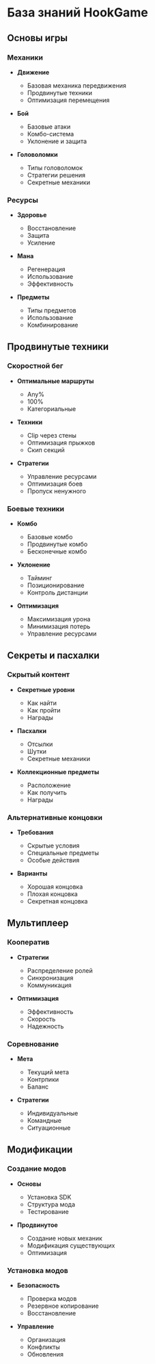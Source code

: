 # База знаний HookGame

## Основы игры

### Механики
- **Движение**
  - Базовая механика передвижения
  - Продвинутые техники
  - Оптимизация перемещения

- **Бой**
  - Базовые атаки
  - Комбо-система
  - Уклонение и защита

- **Головоломки**
  - Типы головоломок
  - Стратегии решения
  - Секретные механики

### Ресурсы
- **Здоровье**
  - Восстановление
  - Защита
  - Усиление

- **Мана**
  - Регенерация
  - Использование
  - Эффективность

- **Предметы**
  - Типы предметов
  - Использование
  - Комбинирование

## Продвинутые техники

### Скоростной бег
- **Оптимальные маршруты**
  - Any%
  - 100%
  - Категориальные

- **Техники**
  - Clip через стены
  - Оптимизация прыжков
  - Скип секций

- **Стратегии**
  - Управление ресурсами
  - Оптимизация боев
  - Пропуск ненужного

### Боевые техники
- **Комбо**
  - Базовые комбо
  - Продвинутые комбо
  - Бесконечные комбо

- **Уклонение**
  - Тайминг
  - Позиционирование
  - Контроль дистанции

- **Оптимизация**
  - Максимизация урона
  - Минимизация потерь
  - Управление ресурсами

## Секреты и пасхалки

### Скрытый контент
- **Секретные уровни**
  - Как найти
  - Как пройти
  - Награды

- **Пасхалки**
  - Отсылки
  - Шутки
  - Секретные механики

- **Коллекционные предметы**
  - Расположение
  - Как получить
  - Награды

### Альтернативные концовки
- **Требования**
  - Скрытые условия
  - Специальные предметы
  - Особые действия

- **Варианты**
  - Хорошая концовка
  - Плохая концовка
  - Секретная концовка

## Мультиплеер

### Кооператив
- **Стратегии**
  - Распределение ролей
  - Синхронизация
  - Коммуникация

- **Оптимизация**
  - Эффективность
  - Скорость
  - Надежность

### Соревнование
- **Мета**
  - Текущий мета
  - Контрпики
  - Баланс

- **Стратегии**
  - Индивидуальные
  - Командные
  - Ситуационные

## Модификации

### Создание модов
- **Основы**
  - Установка SDK
  - Структура мода
  - Тестирование

- **Продвинутое**
  - Создание новых механик
  - Модификация существующих
  - Оптимизация

### Установка модов
- **Безопасность**
  - Проверка модов
  - Резервное копирование
  - Восстановление

- **Управление**
  - Организация
  - Конфликты
  - Обновления 
